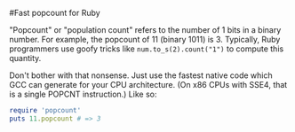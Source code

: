 #Fast popcount for Ruby

"Popcount" or "population count" refers to the number of 1 bits in a binary number. For example, the popcount of 11 (binary 1011) is 3. Typically, Ruby programmers use goofy tricks like `num.to_s(2).count("1")` to compute this quantity.

Don't bother with that nonsense. Just use the fastest native code which GCC can generate for your CPU architecture. (On x86 CPUs with SSE4, that is a single POPCNT instruction.) Like so:

```ruby
require 'popcount'
puts 11.popcount # => 3
```